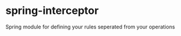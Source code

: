 spring-interceptor
==================

Spring module for defining your rules seperated from your operations
